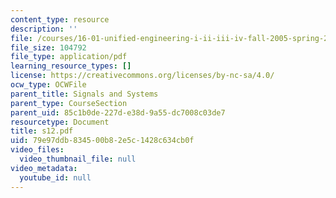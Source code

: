 ```yaml
---
content_type: resource
description: ''
file: /courses/16-01-unified-engineering-i-ii-iii-iv-fall-2005-spring-2006/79e97ddb834500b82e5c1428c634cb0f_s12.pdf
file_size: 104792
file_type: application/pdf
learning_resource_types: []
license: https://creativecommons.org/licenses/by-nc-sa/4.0/
ocw_type: OCWFile
parent_title: Signals and Systems
parent_type: CourseSection
parent_uid: 85c1b0de-227d-e38d-9a55-dc7008c03de7
resourcetype: Document
title: s12.pdf
uid: 79e97ddb-8345-00b8-2e5c-1428c634cb0f
video_files:
  video_thumbnail_file: null
video_metadata:
  youtube_id: null
---
```

